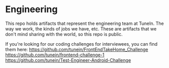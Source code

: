 # Engineering

This repo holds artifacts that represent the engineering team at TuneIn.  The way we work, the kinds of jobs we have, etc.  These are artifacts that we don't mind sharing with the world, so this repo is public.

If you're looking for our coding challenges for interviewees, you can find them here:
https://github.com/tunein/FrontEndTakeHome_Challenge   
https://github.com/tunein/frontend-challenge-1   
https://github.com/tunein/Test-Engineer-Android-Challenge
